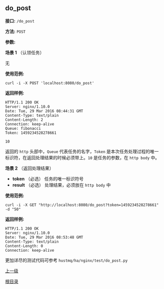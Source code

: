 ## do_post ##

**接口:** `/do_post`

**方法:** `POST`

**参数:** 

**场景 1**  （认领任务）

无

**使用范例:**

    curl -i -X POST 'localhost:8080/do_post'

**返回样例:**

    HTTP/1.1 200 OK
    Server: nginx/1.10.0
    Date: Tue, 29 Mar 2016 08:44:31 GMT
    Content-Type: text/plain
    Content-Length: 2
    Connection: keep-alive
    Queue: fibonacci
    Token: 1459234528278661
    
    10
返回的 `http` 头部中，`Queue` 代表任务的名字，`Token` 是本次任务处理过程的唯一标识符，在返回处理结果的时候必须带上。`10` 是任务的参数，在 `http body` 中。

**场景 2**  （返回处理结果）
  
*  **token** （必选）  任务的唯一标识符号
*  **result** （必选）  处理结果，必须放在 `http body` 中

**使用范例:**

    curl -i -X GET "http://localhost:8080/do_post?token=1459234528278661" -d "50"

**返回样例:**

    HTTP/1.1 200 OK
    Server: nginx/1.10.0
    Date: Tue, 29 Mar 2016 08:53:48 GMT
    Content-Type: text/plain
    Content-Length: 0
    Connection: keep-alive
    
更加详尽的测试代码可参考 `hustmq/ha/nginx/test/do_post.py`

[上一级](../ha.md)

[根目录](../../index.md)